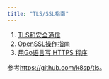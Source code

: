 ```yaml
---
title: "TLS/SSL指南"
---
```


1. [TLS和安全通信](./tls.html)
2. [OpenSSL操作指南](./openssl.html)
3. [用Go语言写 HTTPS 程序](./golang.html)

参考<https://github.com/k8sp/tls>。
